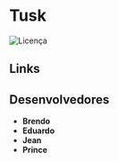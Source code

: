 # Tusk
![Licença](https://img.shields.io/badge/license-MIT-blue.svg)

## Links


## Desenvolvedores

- **Brendo**
- **Eduardo**
- **Jean**
-  **Prince**
